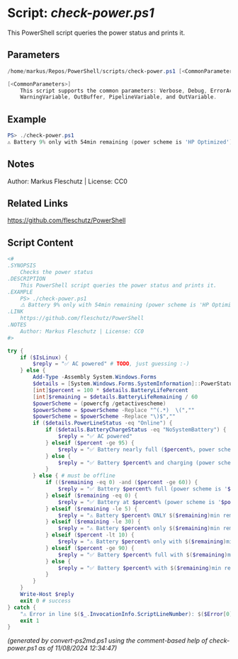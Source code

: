 Script: *check-power.ps1*
========================

This PowerShell script queries the power status and prints it.

Parameters
----------
```powershell
/home/markus/Repos/PowerShell/scripts/check-power.ps1 [<CommonParameters>]

[<CommonParameters>]
    This script supports the common parameters: Verbose, Debug, ErrorAction, ErrorVariable, WarningAction, 
    WarningVariable, OutBuffer, PipelineVariable, and OutVariable.
```

Example
-------
```powershell
PS> ./check-power.ps1
⚠️ Battery 9% only with 54min remaining (power scheme is 'HP Optimized')

```

Notes
-----
Author: Markus Fleschutz | License: CC0

Related Links
-------------
https://github.com/fleschutz/PowerShell

Script Content
--------------
```powershell
<#
.SYNOPSIS
	Checks the power status
.DESCRIPTION
	This PowerShell script queries the power status and prints it.
.EXAMPLE
	PS> ./check-power.ps1
	⚠️ Battery 9% only with 54min remaining (power scheme is 'HP Optimized') 
.LINK
	https://github.com/fleschutz/PowerShell
.NOTES
	Author: Markus Fleschutz | License: CC0
#>

try {
	if ($IsLinux) {
		$reply = "✅ AC powered" # TODO, just guessing :-)
	} else {
		Add-Type -Assembly System.Windows.Forms
		$details = [System.Windows.Forms.SystemInformation]::PowerStatus
		[int]$percent = 100 * $details.BatteryLifePercent
		[int]$remaining = $details.BatteryLifeRemaining / 60
		$powerScheme = (powercfg /getactivescheme)
		$powerScheme = $powerScheme -Replace "^(.*)  \(",""
		$powerScheme = $powerScheme -Replace "\)$",""
		if ($details.PowerLineStatus -eq "Online") {
			if ($details.BatteryChargeStatus -eq "NoSystemBattery") {
				$reply = "✅ AC powered"
			} elseif ($percent -ge 95) {
				$reply = "✅ Battery nearly full ($percent%, power scheme is '$powerScheme')"
			} else {
				$reply = "✅ Battery $percent% and charging (power scheme is '$powerScheme')"
			}
		} else { # must be offline
			if (($remaining -eq 0) -and ($percent -ge 60)) {
				$reply = "✅ Battery $percent% full (power scheme is '$powerScheme')"
			} elseif ($remaining -eq 0) {
				$reply = "✅ Battery at $percent% (power scheme is '$powerScheme')"
			} elseif ($remaining -le 5) {
				$reply = "⚠️ Battery $percent% ONLY $($remaining)min remaining (power scheme is '$powerScheme')"
			} elseif ($remaining -le 30) {
				$reply = "⚠️ Battery $percent% only $($remaining)min remaining (power scheme is '$powerScheme')"
			} elseif ($percent -lt 10) {
				$reply = "⚠️ Battery $percent% only with $($remaining)min remaining (power scheme is '$powerScheme') "
			} elseif ($percent -ge 90) {
				$reply = "✅ Battery $percent% full with $($remaining)min remaining (power scheme is '$powerScheme')"
			} else {
				$reply = "✅ Battery $percent% with $($remaining)min remaining (power scheme is '$powerScheme') "
			}
		}
	}
	Write-Host $reply
	exit 0 # success
} catch {
	"⚠️ Error in line $($_.InvocationInfo.ScriptLineNumber): $($Error[0])"
	exit 1
}
```

*(generated by convert-ps2md.ps1 using the comment-based help of check-power.ps1 as of 11/08/2024 12:34:47)*
